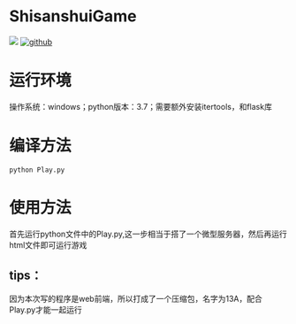 # ShisanshuiGame
![](https://img.shields.io/badge/language-html&python-orange.svg) 
[![github](https://img.shields.io/badge/code_quality-A-brightgreen.svg)](https://codeclimate.com/github/South1999/ShisanshuiGame)

# 运行环境
操作系统：windows；python版本：3.7；需要额外安装itertools，和flask库

# 编译方法
```
python Play.py
```

# 使用方法
首先运行python文件中的Play.py,这一步相当于搭了一个微型服务器，然后再运行html文件即可运行游戏


## tips：
因为本次写的程序是web前端，所以打成了一个压缩包，名字为13A，配合Play.py才能一起运行
